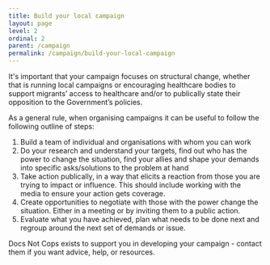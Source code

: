 ```yaml
---
title: Build your local campaign
layout: page
level: 2
ordinal: 2
parent: /campaign
permalink: /campaign/build-your-local-campaign
---
```


It's important that your campaign focuses on structural change, whether that is running local campaigns or encouraging healthcare bodies to support migrants’ access to healthcare and/or to publically state their opposition to the Government’s policies.

As a general rule, when organising campaigns it can be useful to follow the following outline of steps:

 1. Build a team of individual and organisations with whom you can work
 2. Do your research and understand your targets, find out who has the power to change the situation, find your allies and shape your demands into specific asks/solutions to the problem at hand
 3. Take action publically, in a way that elicits a reaction from those you are trying to impact or influence. This should include working with the media to ensure your action gets coverage.
 4. Create opportunities to negotiate with those with the power change the situation. Either in a meeting or by inviting them to a public action.
 5. Evaluate what you have achieved, plan what needs to be done next and regroup around the next set of demands or issue.

Docs Not Cops exists to support you in developing your campaign - contact them if you want advice, help, or resources.
